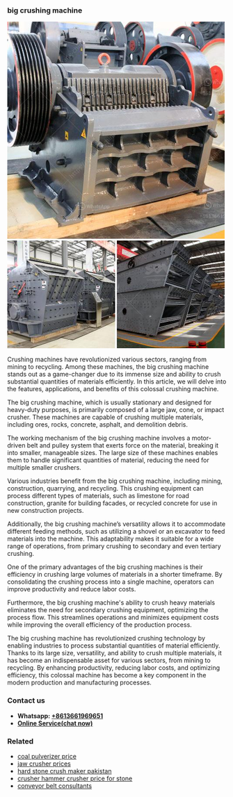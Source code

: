 <h3>big crushing machine</h3><img src='1706755463.jpg' alt=''><p>Crushing machines have revolutionized various sectors, ranging from mining to recycling. Among these machines, the big crushing machine stands out as a game-changer due to its immense size and ability to crush substantial quantities of materials efficiently. In this article, we will delve into the features, applications, and benefits of this colossal crushing machine.</p><p>The big crushing machine, which is usually stationary and designed for heavy-duty purposes, is primarily composed of a large jaw, cone, or impact crusher. These machines are capable of crushing multiple materials, including ores, rocks, concrete, asphalt, and demolition debris. </p><p>The working mechanism of the big crushing machine involves a motor-driven belt and pulley system that exerts force on the material, breaking it into smaller, manageable sizes. The large size of these machines enables them to handle significant quantities of material, reducing the need for multiple smaller crushers.</p><p>Various industries benefit from the big crushing machine, including mining, construction, quarrying, and recycling. This crushing equipment can process different types of materials, such as limestone for road construction, granite for building facades, or recycled concrete for use in new construction projects.</p><p>Additionally, the big crushing machine’s versatility allows it to accommodate different feeding methods, such as utilizing a shovel or an excavator to feed materials into the machine. This adaptability makes it suitable for a wide range of operations, from primary crushing to secondary and even tertiary crushing.</p><p>One of the primary advantages of the big crushing machines is their efficiency in crushing large volumes of materials in a shorter timeframe. By consolidating the crushing process into a single machine, operators can improve productivity and reduce labor costs.</p><p>Furthermore, the big crushing machine's ability to crush heavy materials eliminates the need for secondary crushing equipment, optimizing the process flow. This streamlines operations and minimizes equipment costs while improving the overall efficiency of the production process.</p><p>The big crushing machine has revolutionized crushing technology by enabling industries to process substantial quantities of material efficiently. Thanks to its large size, versatility, and ability to crush multiple materials, it has become an indispensable asset for various sectors, from mining to recycling. By enhancing productivity, reducing labor costs, and optimizing efficiency, this colossal machine has become a key component in the modern production and manufacturing processes.</p><h3>Contact us</h3><ul><li><strong>Whatsapp:&nbsp;<a href="https://wa.me/8613661969651">+8613661969651</a></strong></li><li><a href="https://swt.shibang-china.com/?git&amp;zhl&amp;big crushing machine"><strong>Online Service(chat now)</strong></a></li></ul><h3>Related</h3><ul><li><a href='coal pulverizer price.md'>coal pulverizer price</a></li><li><a href='jaw crusher prices.md'>jaw crusher prices</a></li><li><a href='hard stone crush maker pakistan.md'>hard stone crush maker pakistan</a></li><li><a href='crusher hammer crusher price for stone.md'>crusher hammer crusher price for stone</a></li><li><a href='conveyor belt consultants.md'>conveyor belt consultants</a></li></ul>